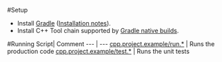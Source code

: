 #Setup
- Install [Gradle](http://www.gradle.org/download) ([Installation notes](http://www.gradle.org/installation)).
- Install C++ Tool chain supported by [Gradle native builds](http://www.gradle.org/docs/current/userguide/nativeBinaries.html).

#Running
Script| Comment
--- | ---
[cpp.project.example/run.*](cpp.project.example/run.sh) | Runs the production code
[cpp.project.example/test.*](cpp.project.example/run.sh) | Runs the unit tests

